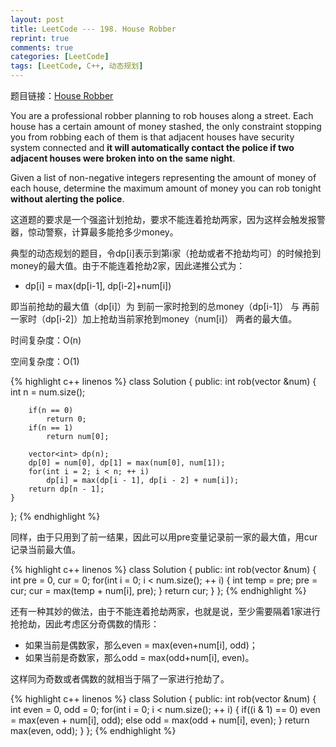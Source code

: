```yaml
---
layout: post
title: LeetCode --- 198. House Robber
reprint: true
comments: true
categories: [LeetCode]
tags: [LeetCode, C++, 动态规划]
---
```



题目链接：[House Robber](https://oj.leetcode.com/problems/house-robber/ ) 

You are a professional robber planning to rob houses along a street. Each house has a certain amount of money stashed, the only constraint stopping you from robbing each of them is that adjacent houses have security system connected and **it will automatically contact the police if two adjacent houses were broken into on the same night**. 

Given a list of non-negative integers representing the amount of money of each house, determine the maximum amount of money you can rob tonight **without alerting the police**. 

这道题的要求是一个强盗计划抢劫，要求不能连着抢劫两家，因为这样会触发报警器，惊动警察，计算最多能抢多少money。

典型的动态规划的题目，令dp[i]表示到第i家（抢劫或者不抢劫均可）的时候抢到money的最大值。由于不能连着抢劫2家，因此递推公式为：

* dp[i] = max(dp[i-1], dp[i-2]+num[i])

即当前抢劫的最大值（dp[i]）为 到前一家时抢到的总money（dp[i-1]） 与 再前一家时（dp[i-2]）加上抢劫当前家抢到money（num[i]） 两者的最大值。

时间复杂度：O(n)

空间复杂度：O(1)

{% highlight c++ linenos %}
class Solution
{
public:
    int rob(vector<int> &num)
    {
        int n = num.size();
        
        if(n == 0)
            return 0;
        if(n == 1)
            return num[0];
        
        vector<int> dp(n);
        dp[0] = num[0], dp[1] = max(num[0], num[1]);
        for(int i = 2; i < n; ++ i)
            dp[i] = max(dp[i - 1], dp[i - 2] + num[i]);
        return dp[n - 1];
    }
};
{% endhighlight %}

同样，由于只用到了前一结果，因此可以用pre变量记录前一家的最大值，用cur记录当前最大值。

{% highlight c++ linenos %}
class Solution
{
public:
    int rob(vector<int> &num)
    {
        int pre = 0, cur = 0;
        for(int i = 0; i < num.size(); ++ i)
        {
            int temp = pre;
            pre = cur;
            cur = max(temp + num[i], pre);
        }
        return cur;
    }
};
{% endhighlight %}

还有一种其妙的做法，由于不能连着抢劫两家，也就是说，至少需要隔着1家进行抢抢劫，因此考虑区分奇偶数的情形：

* 如果当前是偶数家，那么even = max(even+num[i], odd)；
* 如果当前是奇数家，那么odd = max(odd+num[i], even)。

这样同为奇数或者偶数的就相当于隔了一家进行抢劫了。

{% highlight c++ linenos %}
class Solution
{
public:
    int rob(vector<int> &num)
    {
        int even = 0, odd = 0;
        for(int i = 0; i < num.size(); ++ i)
        {
            if((i & 1) == 0)
                even = max(even + num[i], odd);
            else
                odd = max(odd + num[i], even);
        }
        return max(even, odd);
    }
};
{% endhighlight %}
